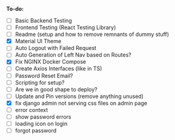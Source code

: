 **To-do:**
- [ ] Basic Backend Testing
- [ ] Frontend Testing (React Testing Library)
- [ ] Readme (setup and how to remove remnants of dummy stuff)
- [x] Material UI Theme
- [ ] Auto Logout with Failed Request
- [ ] Auto Generation of Left Nav based on Routes?
- [x] Fix NGINX Docker Compose
- [ ] Create Axios Interfaces (like in TS)
- [ ] Password Reset Email?
- [ ] Scripting for setup?
- [ ] Are we in good shape to deploy?
- [ ] Update and Pin versions (remove anything unused)
- [x] fix django admin not serving css files on admin page
- [ ] error context
- [ ] show password errors
- [ ] loading icon on login
- [ ] forgot password